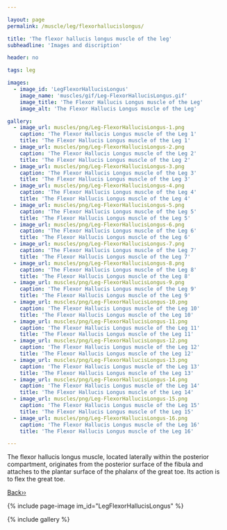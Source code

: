 ```yaml
---

layout: page
permalink: /muscle/leg/flexorhallucislongus/

title: 'The flexor hallucis longus muscle of the leg'
subheadline: 'Images and discription'

header: no

tags: leg

images:
  - image_id: 'LegFlexorHallucisLongus'
    image_name: 'muscles/gif/Leg-FlexorHallucisLongus.gif'
    image_title: 'The Flexor Hallucis Longus muscle of the Leg'
    image_alt: 'The Flexor Hallucis Longus muscle of the Leg' 

gallery:
  - image_url: muscles/png/Leg-FlexorHallucisLongus-1.png
    caption: 'The Flexor Hallucis Longus muscle of the Leg 1'
    title: 'The Flexor Hallucis Longus muscle of the Leg 1'
  - image_url: muscles/png/Leg-FlexorHallucisLongus-2.png
    caption: 'The Flexor Hallucis Longus muscle of the Leg 2'
    title: 'The Flexor Hallucis Longus muscle of the Leg 2'
  - image_url: muscles/png/Leg-FlexorHallucisLongus-3.png
    caption: 'The Flexor Hallucis Longus muscle of the Leg 3'
    title: 'The Flexor Hallucis Longus muscle of the Leg 3'
  - image_url: muscles/png/Leg-FlexorHallucisLongus-4.png
    caption: 'The Flexor Hallucis Longus muscle of the Leg 4'
    title: 'The Flexor Hallucis Longus muscle of the Leg 4'
  - image_url: muscles/png/Leg-FlexorHallucisLongus-5.png
    caption: 'The Flexor Hallucis Longus muscle of the Leg 5'
    title: 'The Flexor Hallucis Longus muscle of the Leg 5'
  - image_url: muscles/png/Leg-FlexorHallucisLongus-6.png
    caption: 'The Flexor Hallucis Longus muscle of the Leg 6'
    title: 'The Flexor Hallucis Longus muscle of the Leg 6'
  - image_url: muscles/png/Leg-FlexorHallucisLongus-7.png
    caption: 'The Flexor Hallucis Longus muscle of the Leg 7'
    title: 'The Flexor Hallucis Longus muscle of the Leg 7'
  - image_url: muscles/png/Leg-FlexorHallucisLongus-8.png
    caption: 'The Flexor Hallucis Longus muscle of the Leg 8'
    title: 'The Flexor Hallucis Longus muscle of the Leg 8'
  - image_url: muscles/png/Leg-FlexorHallucisLongus-9.png
    caption: 'The Flexor Hallucis Longus muscle of the Leg 9'
    title: 'The Flexor Hallucis Longus muscle of the Leg 9'
  - image_url: muscles/png/Leg-FlexorHallucisLongus-10.png
    caption: 'The Flexor Hallucis Longus muscle of the Leg 10'
    title: 'The Flexor Hallucis Longus muscle of the Leg 10'
  - image_url: muscles/png/Leg-FlexorHallucisLongus-11.png
    caption: 'The Flexor Hallucis Longus muscle of the Leg 11'
    title: 'The Flexor Hallucis Longus muscle of the Leg 11'
  - image_url: muscles/png/Leg-FlexorHallucisLongus-12.png
    caption: 'The Flexor Hallucis Longus muscle of the Leg 12'
    title: 'The Flexor Hallucis Longus muscle of the Leg 12'
  - image_url: muscles/png/Leg-FlexorHallucisLongus-13.png
    caption: 'The Flexor Hallucis Longus muscle of the Leg 13'
    title: 'The Flexor Hallucis Longus muscle of the Leg 13'
  - image_url: muscles/png/Leg-FlexorHallucisLongus-14.png
    caption: 'The Flexor Hallucis Longus muscle of the Leg 14'
    title: 'The Flexor Hallucis Longus muscle of the Leg 14'
  - image_url: muscles/png/Leg-FlexorHallucisLongus-15.png
    caption: 'The Flexor Hallucis Longus muscle of the Leg 15'
    title: 'The Flexor Hallucis Longus muscle of the Leg 15'
  - image_url: muscles/png/Leg-FlexorHallucisLongus-16.png
    caption: 'The Flexor Hallucis Longus muscle of the Leg 16'
    title: 'The Flexor Hallucis Longus muscle of the Leg 16'

---
```


The flexor hallucis longus muscle, located laterally within the posterior compartment, originates from the posterior surface of the fibula and attaches to the plantar surface of the phalanx of the great toe. Its action is to flex the great toe.

[Back››](/muscle/leg/deepposterior/)

{% include page-image im_id="LegFlexorHallucisLongus" %}

{% include gallery %}
